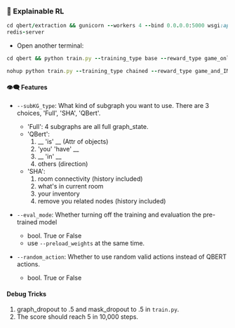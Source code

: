 ### :thinking: Explainable RL

```ruby
cd qbert/extraction && gunicorn --workers 4 --bind 0.0.0.0:5000 wsgi:app
redis-server
```

* Open another terminal:
```ruby
cd qbert && python train.py --training_type base --reward_type game_only  --subKG_type QBert
```
```ruby
nohup python train.py --training_type chained --reward_type game_and_IM  --subKG_type QBert --batch_size 2 --seed 0 --preload_weights Q-BERT/qbert/logs/qbert.pt --eval_mode --graph_dropout 0 --mask_dropout 0 --dropout_ratio 0
```

#### :eye_speech_bubble: Features
* `--subKG_type`: What kind of subgraph you want to use. There are 3 choices, 'Full', 'SHA', 'QBert'.
    * 'Full': 4 subgraphs are all full graph_state.
    * 'QBert':
        1. __ 'is' __ (Attr of objects)
        2. 'you' 'have' __
        3. __ 'in' __
        4. others (direction)
    * 'SHA':
        1. room connectivity (history included)
        2. what's in current room
        3. your inventory
        4. remove you related nodes (history included)

* `--eval_mode`: Whether turning off the training and evaluation the pre-trained model
    * bool. True or False
    * use `--preload_weights` at the same time.
    
* `--random_action`: Whether to use random valid actions instead of QBERT actions.
    * bool. True or False


#### Debug Tricks
1. graph_dropout to .5 and mask_dropout to .5 in `train.py`.
2. The score should reach 5 in 10,000 steps.
